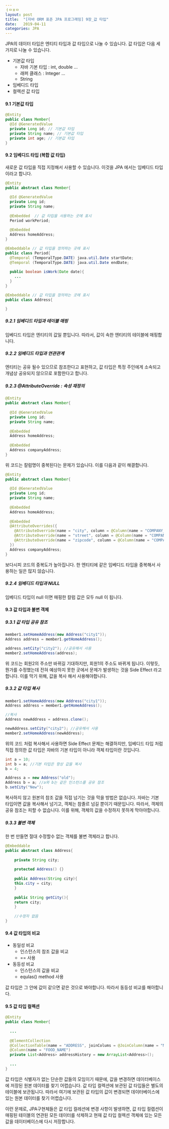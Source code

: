 ```yaml
---
ㅓㅁㅍㅁ
layout: post
title:  "[자바 ORM 표준 JPA 프로그래밍] 9장_값 타입"
date:   2019-04-11
categories: JPA
---
```


JPA의 데이터 타입은 엔티티 타입과 값 타입으로 나눌 수 있습니다. 값 타입은 다음 세 가지로 나눌 수 있습니다.

- 기본값 타입
  - 자바 기본 타입 : int, double ...
  - 래퍼 클래스 : Integer ...
  - String
- 임베디드 타입
- 컬렉션 값 타입

#### 9.1 기본값 타입

```java
@Entity
public class Member{
  @Id @GeneratedValue
  private Long id; // 기본값 타입
  private String name; // 기본값 타입
  private int age; // 기본값 타입
}
```

#### 9.2 임베디드 타입 (복합 값 타입)

새로운 값 타입을 직접 지정해서 사용할 수 있습니다. 이것을 JPA 에서는 임베디드 타입이라고 합니다.

```java
@Entity
public abstract class Member{ 
  
  @Id @GeneratedValue
  private Long id;
  private String name;
  
  @Embedded  // 값 타입을 사용하는 곳에 표시
  Period workPeriod;
  
  @Embedded 
  Address homeAddress;
}

@Embeddable // 값 타입을 정의하는 곳에 표시
public class Period{
  @Temporal (TemporalType.DATE) java.util.Date startDate;
  @Temporal (TemporalType.DATE) java.util.Date endDate;
  
  public boolean isWork(Date date){
    ...
  }
}

@Embeddable // 값 타입을 정의하는 곳에 표시
public class Address{

}
```

##### 9.2.1 임베디드 타입과 테이블 매핑

임베디드 타입은 엔티티의 값일 뿐입니다. 따라서, 값이 속한 엔티티의 테이블에 매핑합니다.

##### 9.2.2 임베디드 타입과 연관관계

엔티티는 공유 될수 있으므로 참조한다고 표현하고, 값 타입은 특정 주인에게 소속되고 개념상 공유되지 않으므로 포함한다고 합니다.

##### 9.2.3 @AttributeOverride : 속성 재정의

```java
@Entity
public abstract class Member{ 
  
  @Id @GeneratedValue
  private Long id;
  private String name;
  
  @Embedded 
  Address homeAddress;
  
  @Embedded 
  Address companyAddress;
}
```

위 코드는 칼럼명이 중복된다는 문제가 있습니다. 이를 다음과 같이 해결합니다.

```java
@Entity
public abstract class Member{ 
  
  @Id @GeneratedValue
  private Long id;
  private String name;
  
  @Embedded 
  Address homeAddress;
  
  @Embedded
  @AttributeOverrides({
    @AttributeOverride(name = "city", column = @Column(name = "COMPANY_CITY")),
    @AttributeOverride(name = "street", column = @Column(name = "COMPANY_STREET")),
    @AttributeOverride(name = "zipcode", column = @Column(name = "COMPANY_ZIPCODE")),
  })
  Address companyAddress;
}
```

보다시피 코드의 중복도가 높아집니다. 한 엔티티에 같은 임베디드 타입을 중복해서 사용하는 일은 많지 않습니다.

##### 9.2.4 임베디드 타입과 NULL

임베디드 타입이 null 이면 매핑한 칼럼 값은 모두 null 이 됩니다.

#### 9.3 값 타입과 불변 객체

##### 9.3.1 값 타입 공유 참조

```java
member1.setHomeAddress(new Address("city1"));
Address address = member1.getHomeAddress();

address.setCity("city2"); //공유해서 사용
member2.setHomeAddress(address);
```

위 코드는 회원2의 주소만 바뀌길 기대하지만, 회원1의 주소도 바뀌게 됩니다. 이렇듯, 뭔가를 수정했는데 전혀 예상하지 못한 곳에서 문제가 발생하는 것을 Side Effect 라고 합니다. 이를 막기 위해, 값을 복사 해서 사용해야합니다.

##### 9.3.2 값 타입 복사

```java
member1.setHomeAddress(new Address("city1"));
Address address = member1.getHomeAddress();

//복사
Address newAddress = address.clone();

newAddress.setCity("city2"); //공유해서 사용
member2.setHomeAddress(newAddress);
```

위의 코드 처럼 복사해서 사용하면 Side Effect 문제는 해결하지만, 임베디드 타입 처럼 직접 정의한 값 타입은 자바의 기본 타입이 아니라 객체 타입이란 것입니다.

```java
int a = 10;
int b = a; //기본 타입은 항상 값을 복사
b = 4;
```

```java
Address a = new Address("old");
Address b = a; //a와 b는 같은 인스턴스를 공유 참조
b.setCity("New");
```

복사하지 않고 원본의 참조 값을 직접 넘기는 것을 막을 방법은 없습니다. 자바는 기본 타입이면 값을 복사해서 넘기고, 객체는 참졸르 넘길 뿐이기 때문입니다. 따라서, 객체의 공유 참조는 피할 수 없습니다. 이를 위해, 객체의 값을 수정하지 못하게 막아야합니다.

##### 9.3.3 불변 객체

한 번 만들면 절대 수정할수 없는 객체를 불변 객체라고 합니다.

```java
@Embeddable
public abstract class Address{ 
  
	private String city;
	
	protected Address() {}
	
	public Address(String city){
    this.city = city;
	}
	
	public String getCity(){
    return city;
	}
	
	//수정자 없음
}
```

#### 9.4 값 타입의 비교

- 동일성 비교
  - 인스턴스의 참조 값을 비교
  - == 사용
- 동등성 비교
  - 인스턴스의 값을 비교
  - equlas() method 사용

값 타입은 그 안에 값이 같으면 같은 것으로 봐야합니다. 따라서 동등성 비교를 해아합니다. 

#### 9.5 값 타입 컬렉션

```java
@Entity
public class Member{
  
  ...
  
  @ElementCollection
  @CollectionTable(name = "ADDRESS", joinColums = @JoinColumn(name = "MEMBER_ID"))
  @Column(name = "FOOD_NAME")
  private List<Address> addressHistory = new ArrayList<Address>();
  
  ...
}
```

값 타입은 식별자가 없는 단순한 값들의 모임이기 때문에, 값을 변경하면 데이터베이스에 저장된 원본 데이터를 찾기 어렵습니다. 값 타입 컬렉션에 보관된 값 타입들은 별도의 테이블에 보관됩니다. 따라서 여기에 보관된 값 타입의 값이 변경되면 데이터베이스에 있는 원본 데이터를 찾기 어렵습니다. 

이런 문제로, JPA구현체들은 값 타입 컬레션에 변경 사항이 발생하면, 값 타입 컬렙션이 매핑된 테이블의 연관된 모든 데이터를 삭제하고 현재 값 타입 컬렉션 객체에 있는 모든 값을 데이터베이스에 다시 저장합니다. 